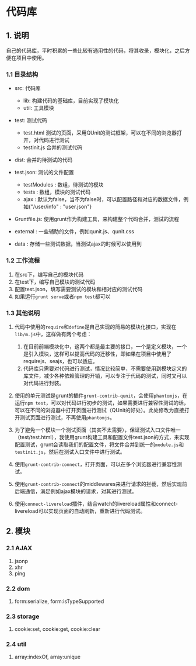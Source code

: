 # 代码库

## 1. 说明

自己的代码库，平时积累的一些比较有通用性的代码，将其收录，模块化，之后方便在项目中使用。

### 1.1 目录结构

* src: 代码库  

    * lib: 构建代码的基础库，目前实现了模块化
    * util: 工具模块

* test: 测试代码

    * test.html 测试的页面，采用QUnit的测试框架，可以在不同的浏览器打开，对代码进行测试
    * testinit.js 合并的测试代码

* dist: 合并的待测试的代码
* test.json: 测试的文件配置

    * testModules : 数组，待测试的模块
    * tests : 数组，模块的测试代码
    * ajax : 默认为false，当不为false时，可以配置路径和对应的数据文件，例如{"/user/info" : "user.json"}

* Gruntfile.js: 使用grunt作为构建工具，来构建整个代码合并，测试的流程
* external : 一些辅助的文件，例如qunit.js、qunit.css
* data : 存储一些测试数据，当测试ajax的时候可以使用到

### 1.2 工作流程 

1. 在src下，编写自己的模块代码
2. 在test下，编写自己模块的测试代码
3. 配置test.json，填写需要测试的模块和相对应的测试代码
4. 如果运行`grunt serve`或者`npm test`都可以

### 1.3 其他说明

1. 代码中使用的`require`和`define`是自己实现的简易的模块化接口，实现在`lib/m.js`中，这样做有两个考虑：

    1. 在目前前端模块化中，这两个都是最主要的接口，一个是定义模块，一个是引入模块，这样可以提高代码的迁移性，即如果在项目中使用了requirejs、seajs，也可以适应。
    2. 代码库只需要对代码进行测试，情况比较简单，不需要使用到模块定义的库文件，减少各种依赖管理的开销，可以专注于代码的测试，同时又可以对代码进行封装。

2. 使用的单元测试是grunt的插件`grunt-contrib-qunit`，会使用`phantomjs`，在运行`npm test`，可以对代码进行初步的测试，如果需要进行兼容性测试的话，可以在不同的浏览器中打开页面进行测试（QUnit的好处）。此处修改为直接打开测试页面进行测试，不再使用`phantomjs`。

3. 为了避免一个模块一个测试页面（其实不太需要），保证测试入口文件唯一（test/test.html），我使用grunt构建工具和配置文件test.json的方式，来实现配置测试，grunt会读取我们的配置文件，将文件合并到统一的`module.js`和`testinit.js`，然后在测试入口文件中进行测试。

4. 使用`grunt-contrib-connect`，打开页面，可以在多个浏览器进行兼容性测试。

5. 使用`grunt-contrib-connect`的middlewares来进行请求的拦截，然后实现前后端通信，满足例如ajax模块的请求，对其进行测试。

6. 使用`connect-livereload`插件，结合watch的livereload属性和connect-livereload可以实现页面的自动刷新，重新进行代码测试。

## 2. 模块

### 2.1 AJAX

1. jsonp
2. xhr
3. ping

### 2.2 dom

1. form:serialize, form:isTypeSupported

### 2.3 storage

1. cookie:set, cookie:get, cookie:clear

### 2.4 util

1. array:indexOf, array:unique



